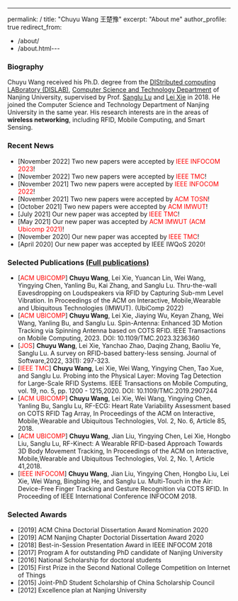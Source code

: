 ---
permalink: /
title: "Chuyu Wang 王楚豫"
excerpt: "About me"
author_profile: true
redirect_from: 
  - /about/
  - /about.html---

### Biography 

Chuyu Wang received his Ph.D. degree from the [DIStributed computing LABoratory (DISLAB)](http://dislab.nju.edu.cn/), [Computer Science and Technology Department](http://cs.nju.edu.cn/) of Nanjing University, supervised by Prof. [Sanglu Lu](http://cs.nju.edu.cn/58/1e/c2639a153630/page.htm) and [Lei Xie](http://cs.nju.edu.cn/lxie) in 2018. He joined the Computer Science and Technology Department of Nanjing University in the same year. His research interests are in the areas of **wireless networking**, including RFID, Mobile Computing, and Smart Sensing.

### Recent News

- [November 2022] Two new papers were accepted by <font color="red">IEEE INFOCOM 2023</font>!
- [November 2022] Two new papers were accepted by <font color="red">IEEE TMC</font>!
- [November 2021] Two new papers were accepted by <font color="red">IEEE INFOCOM 2022</font>!
- [November 2021] Two new papers were accepted by <font color="red">ACM TOSN</font>!
- [October 2021] Two new papers were accepted by <font color="red">ACM IMWUT</font>!
- [July 2021] Our new paper was accepted by <font color="red">IEEE TMC</font>!
- [May 2021] Our new paper was accepted by <font color="red">ACM IMWUT (ACM Ubicomp 2021)</font>!
- [November 2020] Our new paper was accepted by <font color="red">IEEE TMC</font>!
- [April 2020] Our new paper was accepted by IEEE IWQoS 2020!

### Selected Publications    [(Full publications)](https://chuyunju.github.io/publications/)

- [<font color="red">ACM UBICOMP</font>] **Chuyu Wang**, Lei Xie, Yuancan Lin, Wei Wang, Yingying Chen, Yanling Bu, Kai Zhang, and Sanglu Lu. Thru-the-wall Eavesdropping on Loudspeakers via RFID by Capturing Sub-mm Level Vibration. In Proceedings of the ACM on Interactive, Mobile,Wearable and Ubiquitous Technologies (IMWUT). (UbiComp 2022)
- [<font color="red">ACM UBICOMP</font>] **Chuyu Wang**,  Lei Xie, Jiaying Wu, Keyan Zhang, Wei Wang, Yanling Bu, and Sanglu Lu. Spin-Antenna: Enhanced 3D Motion Tracking via Spinning Antenna based on COTS RFID. IEEE Transactions on Mobile Computing, 2023. DOI: 10.1109/TMC.2023.3236360
- [<font color="red">JOS</font>] **Chuyu Wang**, Lei Xie, Yanchao Zhao, Daqing Zhang, Baoliu Ye, Sanglu Lu. A survey on RFID-based battery-less sensing. Journal of Software,2022, 33(1): 297-323.
- [<font color="red">IEEE TMC</font>] **Chuyu Wang**, Lei Xie, Wei Wang, Yingying Chen, Tao Xue, and Sanglu Lu. Probing into the Physical Layer: Moving Tag Detection for Large-Scale RFID Systems. IEEE Transactions on Mobile Computing, vol. 19, no. 5, pp. 1200 - 1215,2020. DOI: 10.1109/TMC.2019.2907244 
- [<font color="red">ACM UBICOMP</font>] **Chuyu Wang**, Lei Xie, Wei Wang, Yingying Chen, Yanling Bu, Sanglu Lu, RF-ECG: Heart Rate Variability Assessment based on COTS RFID Tag Array, In Proceedings of the ACM on Interactive, Mobile,Wearable and Ubiquitous Technologies, Vol. 2, No. 6, Article 85, 2018.
- [<font color="red">ACM UBICOMP</font>] **Chuyu Wang**, Jian Liu, Yingying Chen, Lei Xie, Hongbo Liu, Sanglu Lu, RF-Kinect: A Wearable RFID-based Approach Towards 3D Body Movement Tracking, In Proceedings of the ACM on Interactive, Mobile,Wearable and Ubiquitous Technologies, Vol. 2, No. 1, Article 41,2018. 
- [<font color="red">IEEE INFOCOM</font>] **Chuyu Wang**, Jian Liu, Yingying Chen, Hongbo Liu, Lei Xie, Wei Wang, Bingbing He, and Sanglu Lu. Multi-Touch in the Air: Device-Free Finger Tracking and Gesture Recognition via COTS RFID. In Proceeding of IEEE International Conference INFOCOM 2018.

### Selected Awards 

* [2019] ACM China Doctorial Dissertation Award Nomination 2020
* [2019] ACM Nanjing Chapter Doctorial Dissertation Award 2020
* [2018] Best-in-Session Presentation Award in IEEE INFOCOM 2018
* [2017] Program A for outstanding PhD candidate of Nanjing University
* [2016] National Scholarship for doctoral students
* [2015] First Prize in the Second National College Competition on Internet of Things
* [2015] Joint-PhD Student Scholarship of China Scholarship Council
* [2012] Excellence plan at Nanjing University